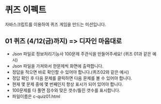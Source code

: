 # 퀴즈 이펙트
자바스크립트를 이용하여 퀴즈 게임을 만드는 미션입니다.

## 01 퀴즈 (4/12(금)까지) => 디자인 마음대로
- Json 파일로 정보처리기능사 100문제 주관식을 만들어주세요! (퀴즈 01과 같은 예시)
- Json 파일을 가져와서 한문제씩 화면에 출력합니다.
- 정답을 적으면 바로 확인할 수 있어야 합니다.(퀴즈02와 같은 예시)
- 정답 확인 후 다음 문제를 클릭하면 다음 문제를 볼 수 있어야 합니다.
- 현재 몇 문제 중에 몇 번째인지 항상 표시가 되어 있어야 합니다.
- 100문제를 다 풀면 점수와 맞은 갯수/틀린 갯수를 표시합니다.
- 파일이름은 c-quiz01.html